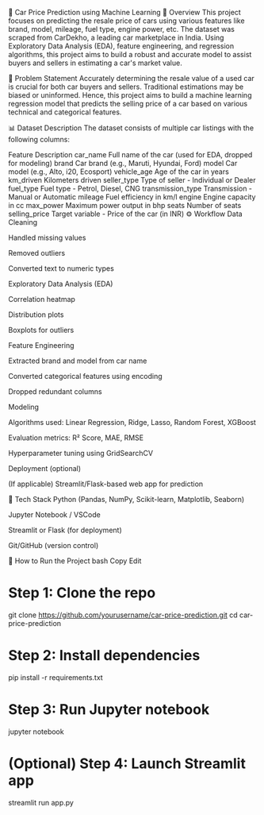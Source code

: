 🚗 Car Price Prediction using Machine Learning
📌 Overview
This project focuses on predicting the resale price of cars using various features like brand, model, mileage, fuel type, engine power, etc. The dataset was scraped from CarDekho, a leading car marketplace in India. Using Exploratory Data Analysis (EDA), feature engineering, and regression algorithms, this project aims to build a robust and accurate model to assist buyers and sellers in estimating a car's market value.

🧠 Problem Statement
Accurately determining the resale value of a used car is crucial for both car buyers and sellers. Traditional estimations may be biased or uninformed. Hence, this project aims to build a machine learning regression model that predicts the selling price of a car based on various technical and categorical features.

📊 Dataset Description
The dataset consists of multiple car listings with the following columns:

Feature	Description
car_name	Full name of the car (used for EDA, dropped for modeling)
brand	Car brand (e.g., Maruti, Hyundai, Ford)
model	Car model (e.g., Alto, i20, Ecosport)
vehicle_age	Age of the car in years
km_driven	Kilometers driven
seller_type	Type of seller - Individual or Dealer
fuel_type	Fuel type - Petrol, Diesel, CNG
transmission_type	Transmission - Manual or Automatic
mileage	Fuel efficiency in km/l
engine	Engine capacity in cc
max_power	Maximum power output in bhp
seats	Number of seats
selling_price	Target variable - Price of the car (in INR)
⚙️ Workflow
Data Cleaning

Handled missing values

Removed outliers

Converted text to numeric types

Exploratory Data Analysis (EDA)

Correlation heatmap

Distribution plots

Boxplots for outliers

Feature Engineering

Extracted brand and model from car name

Converted categorical features using encoding

Dropped redundant columns

Modeling

Algorithms used: Linear Regression, Ridge, Lasso, Random Forest, XGBoost

Evaluation metrics: R² Score, MAE, RMSE

Hyperparameter tuning using GridSearchCV

Deployment (optional)

(If applicable) Streamlit/Flask-based web app for prediction

🧪 Tech Stack
Python (Pandas, NumPy, Scikit-learn, Matplotlib, Seaborn)

Jupyter Notebook / VSCode

Streamlit or Flask (for deployment)

Git/GitHub (version control)


🚀 How to Run the Project
bash
Copy
Edit
# Step 1: Clone the repo
git clone https://github.com/yourusername/car-price-prediction.git
cd car-price-prediction

# Step 2: Install dependencies
pip install -r requirements.txt

# Step 3: Run Jupyter notebook
jupyter notebook

# (Optional) Step 4: Launch Streamlit app
streamlit run app.py
